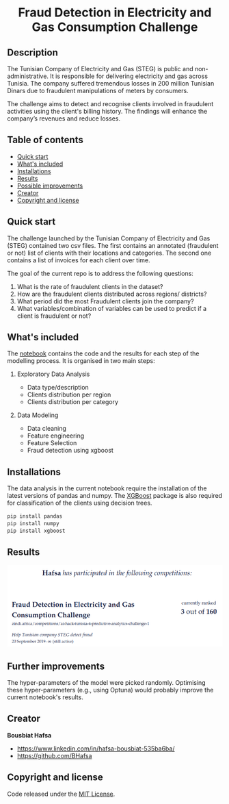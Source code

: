 <div align="center">

# Fraud Detection in Electricity and Gas Consumption Challenge

</div>



## Description
The Tunisian Company of Electricity and Gas (STEG) is public and non-administrative. It is responsible for delivering electricity and gas across Tunisia. The company suffered tremendous losses in 200 million Tunisian Dinars due to fraudulent manipulations of meters by consumers.

The challenge aims to detect and recognise clients involved in fraudulent activities using the client's billing history. The findings will enhance the company’s revenues and reduce losses.


## Table of contents

- [Quick start](#quick-start)
- [What's included](#whats-included)
- [Installations](#installations)
- [Results](#results)
- [Possible improvements](#possible-improvements)
- [Creator](#creators)
- [Copyright and license](#copyright-and-license)


## Quick start

The challenge launched by the Tunisian Company of Electricity and Gas (STEG) contained two csv files. The first contains an annotated (fraudulent or not) list of clients with their locations and categories. The second one contains a list of invoices for each client over time. 

The goal of the current repo is to address the following questions:
1. What is the rate of fraudulent clients in the dataset?
2. How are the fraudulent clients distributed across regions/ districts?
3. What period did the most Fraudulent clients join the company?
4. What variables/combination of variables can be used to predict if a client is fraudulent or not?


## What's included

The [notebook](https://github.com/BHafsa/STEG-Fraud-Detection/blob/main/Fraud_Detection_STEG.ipynb) contains the code and the results for each step of the modelling process. It is organised in two main steps:

1. Exploratory Data Analysis
    - Data type/description
    - Clients distribution per region
    - Clients distribution per category

2. Data Modeling
    - Data cleaning
    - Feature engineering
    - Feature Selection
    - Fraud detection using xgboost

## Installations

The data analysis in the  current notebook require the installation of the latest versions 
of pandas and numpy. The [XGBoost](!https://xgboost.readthedocs.io/en/stable/index.html) 
package is also required for classification of the clients using decision trees. 

```bash
pip install pandas
pip install numpy
pip install xgboost
```

## Results

![Results](./results.png)


## Further improvements

The hyper-parameters of the model were picked randomly. Optimising these hyper-parameters (e.g., using Optuna) would probably improve the current notebook's results.


## Creator

**Bousbiat Hafsa**

- https://www.linkedin.com/in/hafsa-bousbiat-535ba6ba/
- https://github.com/BHafsa


## Copyright and license

Code released under the [MIT License](https://github.com/BHafsa/STEG-Fraud-Detection/blob/main/LICENSE). 
